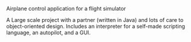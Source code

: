 Airplane control application for a flight simulator

A Large scale project with a partner (written in Java) and lots of care to object-oriented design. 
Includes an interpreter for a self-made scripting language, an autopilot, and a GUI.
